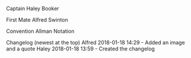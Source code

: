 Captain
Haley Booker

First Mate
Alfred Swinton

Convention
Allman Notation

Changelog (newest at the top)
Alfred 2018-01-18 14:29 - Added an image and a quote
Haley 2018-01-18 13:59 - Created the changelog
